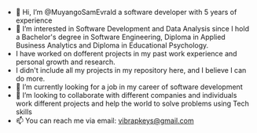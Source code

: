 - 👋 Hi, I’m @MuyangoSamEvrald a software developer with 5 years of experience
- 👀 I’m interested in Software Development and Data Analysis since I hold a Bachelor's degree in Software Engineering, Diploma in Applied Business Analytics and Diploma in Educational Psychology. 
- I have worked on dofferent projects in my past work experience and personal growth and research.
- I didn't include all my projects in my repository here, and I believe I can do more.
- 🌱 I’m currently looking for a job in my career of software development
- 💞️ I’m looking to collaborate with different companies and individuals work different projects and help the world to solve problems using Tech skills
- 📫 You can reach me via email: vibrapkeys@gmail.com

<!---
MuyangoSamEvrald/MuyangoSamEvrald is a ✨ special ✨ repository because its `README.md` (this file) appears on your GitHub profile.
You can click the Preview link to take a look at your changes.
--->

